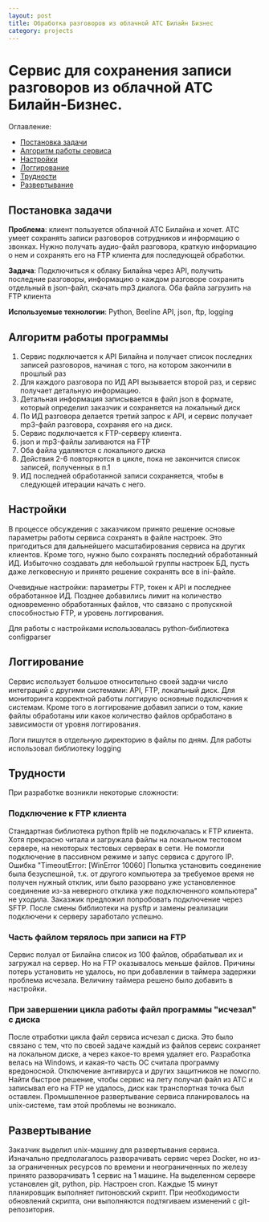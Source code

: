```yaml
---
layout: post
title: Обработка разговоров из облачной АТС Билайн Бизнес
category: projects
---
```

# Сервис для сохранения записи разговоров из облачной АТС Билайн-Бизнес. 


Оглавление: 
- [Постановка задачи](#task)
- [Алгоритм работы сервиса](#algoritm)
- [Настройки](#settings)
- [Логгирование](#logging)
- [Трудности](#challenges)
- [Развертывание](#deploy)



## <a name="task">Постановка задачи</a>

**Проблема**: клиент пользуется облачной АТС Билайна и хочет. АТС умеет сохранять записи разговоров сотрудников и информацию о звонках. Нужно получать аудио-файл разговора, краткую информацию о нем и сохранять его на FTP клиента для последующей обработки.

**Задача**: Подключиться к облаку Билайна через API, получить последние разговоры, информацию о каждом разговоре сохранить отдельный в json-файл, скачать mp3 диалога. Оба файла загрузить на FTP клиента

**Используемые технологии**: Python, Beeline API, json, ftp, logging


## <a name="algoritm">Алгоритм работы программы</a>

1. Сервис подключается к API Билайна и получает список последних записей разговоров, начиная с того, на котором закончили в прошлый раз
2. Для каждого разговора по ИД API вызывается второй раз, и сервис получает детальную информацию. 
3. Детальная информация записывается в файл json в формате, который определил заказчик и сохраняется на локальный диск
4. По ИД разговора делается третий запрос к API, и сервис получает mp3-файл разговора, сохраняя его на диск. 
5. Сервис подключается к FTP-серверу клиента.
5. json и mp3-файлы заливаются на FTP
6. Оба файла удаляются с локального диска
7. Действия 2-6 повторяются в цикле, пока не закончится список записей, полученных в п.1
8. ИД последней обработанной записи сохраняется, чтобы в следующей итерации начать с него. 


## <a name="settings">Настройки</a>

В процессе обсуждения с заказчиком принято решение основые параметры работы сервиса сохранять в файле настроек. Это пригодиться для дальнейшего масштабирования сервиса на других клиентов. Кроме того, нужно было сохранять последний обработанный ИД. Избыточно создавать для небольшой группы настроек БД, пусть даже легковесную и принято решение сохранять все в ini-файле. 

Очевидные настройки: параметры FTP, токен к API и последнее обработанное ИД. Позднее добавились лимит на количество одновременно обработанных файлов, что связано с пропускной способностью FTP, и уровень логгирования. 

Для работы с настройками использовалась python-библиотека configparser


## <a name="logging">Логгирование</a>
Сервис использует большое относительно своей задачи число интеграций с другими системами: API, FTP, локальный диск. Для мониторинга корректной работы логгирую основные подключения к системам. Кроме того в логгирование добавил записи о том, какие файлы обработаны или какое количество файлов орбработано в зависимости от уровня логгирования. 

Логи пишутся в отдельную директорию в файлы по дням. Для работы использовал библиотеку logging


## <a name="challenges">Трудности</a>
При разработке возникли некоторые сложности: 

### Подключение к FTP клиента ###
Стандартная библиотека python ftplib не подключалась к FTP клиента. Хотя прекрасно читала и загружала файлы на локальном тестовом сервере, на некоторых тестовых серверах в сети. Не помогли подключение в пассивном режиме и запус сервиса с другого IP. Ошибка "TimeoutError: [WinError 10060] Попытка установить соединение была безуспешной, т.к. от другого компьютера за требуемое время не получен нужный отклик, или было разорвано уже установленное соединение из-за неверного отклика уже подключенного компьютера" не уходила. 
Заказжик предложил попробовать подключение через SFTP. После смены библиотеки на pysftp и замены реализации подключени к серверу заработало успешно. 

### Часть файлом терялось при записи на FTP ###
Сервис полуал от Билайна список из 100 файлов, обрабатывал их и загружал на сервер. Но на FTP оказывалось меньше файлов. Причины потерь установить не удалось, но при добавлении в таймера задержки проблема исчезала. Величину таймера решено было добавить в настройки. 

### При завершении цикла работы файл программы "исчезал" с диска ###
После отработки цикла файл сервиса исчезал с диска. Это было связано с тем, что по своей задаче каждый из файлов сервис сохраняет на локальном диске, а через какое-то время удаляет его. Разработка велась на Windows, и какая-то часть ОС считала программу вредоносной. Отключение антивируса и других защитников не помогло. Найти быстрое решение, чтобы сервис на лету получал файл из АТС и записывал его на FTP не удалось, диск как транспортная точка был оставлен. Промышленное развертывание сервиса планировалось на unix-системе, там этой проблемы не возникало. 


## <a name="deploy">Развертывание</a>
Заказчик выделил unix-машину для развертывания сервиса. Изначально предполагалось разворачивать сервис через Docker, но из-за ограниченных ресурсов по времени и неограниченных по железу принято разворачивать 1 сервис на 1 машине. 
На выделенном сервере установлен git, python, pip. Настроен cron. Каждые 15 минут планировщик выполняет питоновский скрипт. 
При необходимости обновлений скрипта, они выполняются подтягиваем изменений с git-репозитория. 
